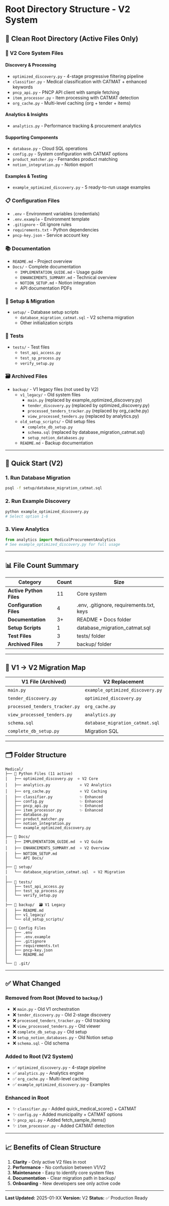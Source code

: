 # Root Directory Structure - V2 System

## 📁 Clean Root Directory (Active Files Only)

### 🚀 **V2 Core System Files**

#### **Discovery & Processing**
- `optimized_discovery.py` - 4-stage progressive filtering pipeline
- `classifier.py` - Medical classification with CATMAT + enhanced keywords
- `pncp_api.py` - PNCP API client with sample fetching
- `item_processor.py` - Item processing with CATMAT detection
- `org_cache.py` - Multi-level caching (org + tender + items)

#### **Analytics & Insights**
- `analytics.py` - Performance tracking & procurement analytics

#### **Supporting Components**
- `database.py` - Cloud SQL operations
- `config.py` - System configuration with CATMAT options
- `product_matcher.py` - Fernandes product matching
- `notion_integration.py` - Notion export

#### **Examples & Testing**
- `example_optimized_discovery.py` - 5 ready-to-run usage examples

### 📋 **Configuration Files**
- `.env` - Environment variables (credentials)
- `.env.example` - Environment template
- `.gitignore` - Git ignore rules
- `requirements.txt` - Python dependencies
- `pncp-key.json` - Service account key

### 📚 **Documentation**
- `README.md` - Project overview
- `Docs/` - Complete documentation
  - `IMPLEMENTATION_GUIDE.md` - Usage guide
  - `ENHANCEMENTS_SUMMARY.md` - Technical overview
  - `NOTION_SETUP.md` - Notion integration
  - API documentation PDFs

### 🔧 **Setup & Migration**
- `setup/` - Database setup scripts
  - `database_migration_catmat.sql` - V2 schema migration
  - Other initialization scripts

### 🧪 **Tests**
- `tests/` - Test files
  - `test_api_access.py`
  - `test_sp_process.py`
  - `verify_setup.py`

### 🗃️ **Archived Files**
- `backup/` - V1 legacy files (not used by V2)
  - `v1_legacy/` - Old system files
    - `main.py` (replaced by example_optimized_discovery.py)
    - `tender_discovery.py` (replaced by optimized_discovery.py)
    - `processed_tenders_tracker.py` (replaced by org_cache.py)
    - `view_processed_tenders.py` (replaced by analytics.py)
  - `old_setup_scripts/` - Old setup files
    - `complete_db_setup.py`
    - `schema.sql` (replaced by database_migration_catmat.sql)
    - `setup_notion_databases.py`
  - `README.md` - Backup documentation

---

## 🎯 Quick Start (V2)

### 1. Run Database Migration
```bash
psql -f setup/database_migration_catmat.sql
```

### 2. Run Example Discovery
```bash
python example_optimized_discovery.py
# Select option 1-6
```

### 3. View Analytics
```python
from analytics import MedicalProcurementAnalytics
# See example_optimized_discovery.py for full usage
```

---

## 📊 File Count Summary

| Category | Count | Size |
|----------|-------|------|
| **Active Python Files** | 11 | Core system |
| **Configuration Files** | 4 | .env, .gitignore, requirements.txt, keys |
| **Documentation** | 3+ | README + Docs folder |
| **Setup Scripts** | 1 | database_migration_catmat.sql |
| **Test Files** | 3 | tests/ folder |
| **Archived Files** | 7 | backup/ folder |

---

## 🔄 V1 → V2 Migration Map

| V1 File (Archived) | V2 Replacement | Location |
|-------------------|----------------|----------|
| `main.py` | `example_optimized_discovery.py` | Root |
| `tender_discovery.py` | `optimized_discovery.py` | Root |
| `processed_tenders_tracker.py` | `org_cache.py` | Root |
| `view_processed_tenders.py` | `analytics.py` | Root |
| `schema.sql` | `database_migration_catmat.sql` | setup/ |
| `complete_db_setup.py` | Migration SQL | setup/ |

---

## 🗂️ Folder Structure
```
Medical/
├── 📄 Python Files (11 active)
│   ├── optimized_discovery.py  ⭐ V2 Core
│   ├── analytics.py             ⭐ V2 Analytics
│   ├── org_cache.py             ⭐ V2 Caching
│   ├── classifier.py            ✨ Enhanced
│   ├── config.py                ✨ Enhanced
│   ├── pncp_api.py              ✨ Enhanced
│   ├── item_processor.py        ✨ Enhanced
│   ├── database.py
│   ├── product_matcher.py
│   ├── notion_integration.py
│   └── example_optimized_discovery.py
│
├── 📁 Docs/
│   ├── IMPLEMENTATION_GUIDE.md  ⭐ V2 Guide
│   ├── ENHANCEMENTS_SUMMARY.md  ⭐ V2 Overview
│   ├── NOTION_SETUP.md
│   └── API Docs/
│
├── 📁 setup/
│   └── database_migration_catmat.sql  ⭐ V2 Migration
│
├── 📁 tests/
│   ├── test_api_access.py
│   ├── test_sp_process.py
│   └── verify_setup.py
│
├── 📁 backup/  🗃️ V1 Legacy
│   ├── README.md
│   ├── v1_legacy/
│   └── old_setup_scripts/
│
├── 📄 Config Files
│   ├── .env
│   ├── .env.example
│   ├── .gitignore
│   ├── requirements.txt
│   ├── pncp-key.json
│   └── README.md
│
└── 📁 .git/
```

---

## ✅ What Changed

### Removed from Root (Moved to `backup/`)
- ❌ `main.py` - Old V1 orchestration
- ❌ `tender_discovery.py` - Old 2-stage discovery
- ❌ `processed_tenders_tracker.py` - Old tracking
- ❌ `view_processed_tenders.py` - Old viewer
- ❌ `complete_db_setup.py` - Old setup
- ❌ `setup_notion_databases.py` - Old Notion setup
- ❌ `schema.sql` - Old schema

### Added to Root (V2 System)
- ✅ `optimized_discovery.py` - 4-stage pipeline
- ✅ `analytics.py` - Analytics engine
- ✅ `org_cache.py` - Multi-level caching
- ✅ `example_optimized_discovery.py` - Examples

### Enhanced in Root
- ✨ `classifier.py` - Added quick_medical_score() + CATMAT
- ✨ `config.py` - Added municipality + CATMAT options
- ✨ `pncp_api.py` - Added fetch_sample_items()
- ✨ `item_processor.py` - Added CATMAT detection

---

## 📈 Benefits of Clean Structure

1. **Clarity** - Only active V2 files in root
2. **Performance** - No confusion between V1/V2
3. **Maintenance** - Easy to identify core system files
4. **Documentation** - Clear migration path in backup/
5. **Onboarding** - New developers see only active code

---

**Last Updated:** 2025-01-XX
**Version:** V2
**Status:** ✅ Production Ready

